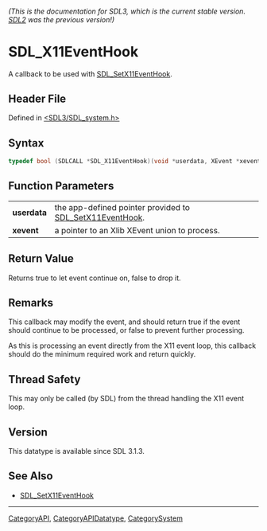 ###### (This is the documentation for SDL3, which is the current stable version. [SDL2](https://wiki.libsdl.org/SDL2/) was the previous version!)
# SDL_X11EventHook

A callback to be used with [SDL_SetX11EventHook](SDL_SetX11EventHook).

## Header File

Defined in [<SDL3/SDL_system.h>](https://github.com/libsdl-org/SDL/blob/main/include/SDL3/SDL_system.h)

## Syntax

```c
typedef bool (SDLCALL *SDL_X11EventHook)(void *userdata, XEvent *xevent);
```

## Function Parameters

|              |                                                                                 |
| ------------ | ------------------------------------------------------------------------------- |
| **userdata** | the app-defined pointer provided to [SDL_SetX11EventHook](SDL_SetX11EventHook). |
| **xevent**   | a pointer to an Xlib XEvent union to process.                                   |

## Return Value

Returns true to let event continue on, false to drop it.

## Remarks

This callback may modify the event, and should return true if the event
should continue to be processed, or false to prevent further processing.

As this is processing an event directly from the X11 event loop, this
callback should do the minimum required work and return quickly.

## Thread Safety

This may only be called (by SDL) from the thread handling the X11 event
loop.

## Version

This datatype is available since SDL 3.1.3.

## See Also

- [SDL_SetX11EventHook](SDL_SetX11EventHook)

----
[CategoryAPI](CategoryAPI), [CategoryAPIDatatype](CategoryAPIDatatype), [CategorySystem](CategorySystem)

